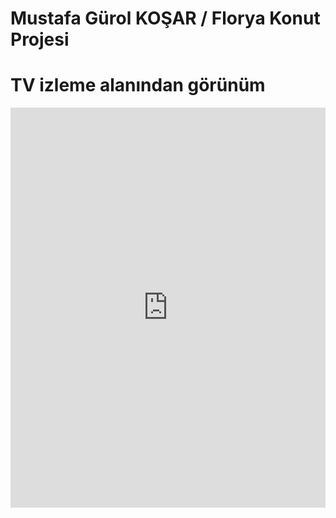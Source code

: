 # Mustafa Gürol KOŞAR  /  Florya Konut Projesi
# TV izleme alanından görünüm
<iframe width="100%" height="640" style="width: 100%; height: 640px; border: none; max-width: 100%;" frameborder="0" allowfullscreen allow="xr-spatial-tracking; gyroscope; accelerometer" scrolling="no" src="https://kuula.co/share/N1rzc?logo=1&info=1&fs=1&vr=0&sd=1&thumbs=1"></iframe>
